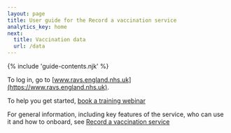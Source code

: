 ```yaml
---
layout: page
title: User guide for the Record a vaccination service
analytics_key: home
next:
  title: Vaccination data
  url: /data
---
```


{% include 'guide-contents.njk' %}


To log in, go to [www.ravs.england.nhs.uk](https://www.ravs.england.nhs.uk).

To help you get started, [book a training webinar](https://outlook.office365.com/book/agemAppsTrainingRAVSTrainingRAVS@nhs.onmicrosoft.com/)

For general information, including key features of the service, who can use it and how to onboard, see [Record a vaccination service](https://digital.nhs.uk/services/vaccinations-point-of-care/record-a-vaccination-service) 



